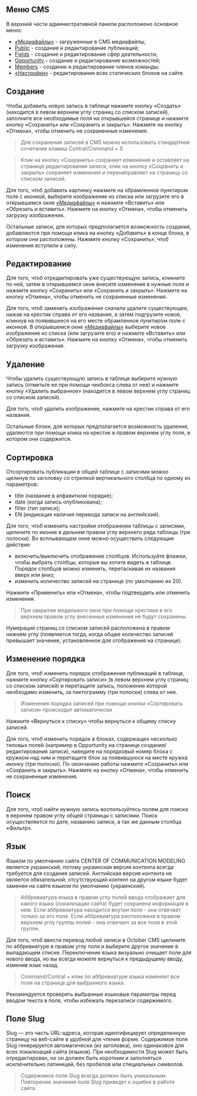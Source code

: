 ## Меню CMS

В верхней части административной панели расположено основное меню:

- [«Медиафайлы»](media.md) - загруженные в CMS медиафайлы;
- [Public](public.md) - создание и редактирование публикаций; 
- [Fields](fields.md) - создание и редактирование сфер деательности; 
- [Opportunity](opportunity.md) - создание и редактирование возможностей; 
- [Members](members.md) - создание и редактирование членов команды; 
- [«Настройки»](settings.md) - редактирования всех статических блоков на сайте.

## Создание 

Чтобы добавить новую запись в таблице нажмите кнопку «Создать» (находится в левом верхнем углу страниц со списком записей), заполните все необходимые поля на открывшейся странице и нажмите кнопку «Сохранить» или «Сохранить и закрыть». Нажмите на кнопку «Отмена», чтобы отменить не сохраненные изменения.

> Для сохранения записей в CMS можно использовать стандартное сочетание клавиш Contral/Command + S

> Клик на кнопку «Сохранить» сохраняет изменения и оставляет на странице редактирования записи, клик на кнопку «Сохранить и закрыть» сохраняет изменения и перенаправляет на страницу со списком записей. 

Для того, чтоб добавить картинку нажмите на обрамленное пунктиром поле с иконкой, выберите изображение из списка или загрузите его в открывшемся окне [«Медиафайлы»](media.md) и нажмите «Вставить» или «Обрезать и вставить». Нажмите на кнопку «Отмена», чтобы отменить загрузку изображения.

Остальные записи, для которых предполагается возможность создания, добавляются при помощи клика на кнопку «Добавить» в конце блока, в котором они расположены. Нажмите кнопку «Сохранить», чтоб изменения вступили в силу.

## Редактирование 

Для того, чтоб отредактировать уже существующую запись, кликните по ней, затем в открывшемся окне внесите изменения в нужные поля и нажмите кнопку «Сохранить» или «Сохранить и закрыть». Нажмите на кнопку «Отмена», чтобы отменить не сохраненные изменения.

Для того, чтоб заменить изображение сначала удалите существующее, нажав на крестик справа от его названия, а затем подгрузите новое, кликнув на появившееся на его месте обрамленное пунктиром поле с иконкой. В открывшемся окне [«Медиафайлы»](media.md) выберите новое изображение из списка (или загрузите его) и нажмите «Вставить» или «Обрезать и вставить». Нажмите на кнопку «Отмена», чтобы отменить загрузку изображения.

## Удаление 

Чтобы удалить существующую запись в таблице выберите нужную запись (отметьте ее при помощи чекбокса слева от нее) и нажмите кнопку «Удалить выбранное» (находится в левом верхнем углу страниц со списком записей). 

Для того, чтоб удалить изображение, нажмите на крестик справа от его названия.

Остальные блоки, для которых предполагается возможность удаления, удаляются при помощи клика на крестик в правом верхнем углу поля, в котором они содержится.

## Сортировка 

Отсортировать публикации в общей таблице с записями можно щелкнув по заголовку со стрелкой вертикального столбца по одному из параметров:
- title (название в алфавитном порядке);
- date (когда запись опубликована);
- filter (тип записи);
- EN (индикация наличия перевода записи на английский).

Для того, чтоб изменить настройки отображения таблицы с записями, щелкните по иконке в дальнем правом углу верхнего ряда таблицы (три полоски). Во всплывающем окне можно осуществить следующие действия:

- включить/выключить отображение столбцов. Используйте флажки, чтобы выбрать столбцы, которые вы хотите видеть в таблице. Порядок столбцов можно изменить, перетаскивая их названия вверх или вниз;
- изменить количество записей на странице (по умолчанию их 20).

Нажмите «Применить» или «Отмена», чтобы подтвердить или отменить изменения. 

> При закрытии модального окна при помощи крестика в его верхнем правом углу внесенные изменения не будут сохранены.

Нумерация страниц со списком записей расположена в правом нижнем углу (появляется тогда, когда общее количество записей превышает значение, установленное для отображения на странице).

## Изменение порядка 

Для того, чтоб изменить порядок отображения публикаций в таблице, нажмите кнопку «Сортировать записи» (в левом верхнем углу страниц со списком записей) и перетащите запись, положение которой необходимо изменить, за пиктограмму (три полоски) слева от нее.

> Изменения порядка записей при помощи кнопки «Сортировать записи» происходит автоматически

Нажмите «Вернуться к списку» чтобы вернуться к общему списку записей.

Для того, чтоб изменить порядок в блоках, содержащих несколько типовых полей (например в Opportunity на странице создания/редактирования записи), наведите на порядковый номер блока с кружком над ним и перетащите блок за появившуюся на месте кружка иконку (три полоски). По окончанию работы нажмите «Сохранить» или «Сохранить и закрыть». Нажмите на кнопку «Отмена», чтобы отменить не сохраненные изменения.

## Поиск

Для того, чтоб найти нужную запись воспользуйтесь полем для поиска в верхнем правом углу общей страницы с записями. Поиск осуществляется по дате, названию записи, а так же данным столбца «Фильтр». 

## Язык

Языком по умолчанию сайта CENTER OF COMMUNICATION MODELING является украинский, потому украинская версия контента всегда требуется для создания записей. Английская версия контента не является обязательной: отсутствующий контент на другом языке будет заменен на сайте языком по умолчанию (украинский).

> Аббревиатура языка в правом углу полей ввода отображает для какого языка (локализации сайта) будет сохранена информация в нем. Если аббревиатура находится внутри поля - она отвечает только за это поле. Если аббревиатура расположена в правом верхнем углу группы полей - она отвечает за все поля в этой группе.

Для того, чтоб ввести перевод любой записи в October CMS щелкните по аббревиатуре в правом углу поля и выберите другое значение в выпадающем списке. Переключение языка визуально очищает поле для нового ввода, но вы всегда можете вернуться к предыдущему вводу, изменив язык назад.

>  Command/Contral + клик по аббревиатуре языка изменяет все поля на странице для выбранного языка.

Рекомендуется проверять выбранные языковые параметры перед вводом текста в поля, чтобы избежать перезаписи содержимого.

## Поле Slug

 Slug — это часть URL-адреса, которая идентифицирует определенную страницу на веб-сайте в удобной для чтения форме. Содержимое поля Slug генерируется автоматически (из заголовка), оно одинаковое для всех локализаций сайта (языков). При необходимости Slug может быть отредактирован, но он должен быть коротким и заполняться исключительно латиницей, без пробелов или специальных символов. 

> Содержимое поля Slug всегда должно быть уникальным. Повторение значения поля Slug приведет к ошибке в работе сайта.


